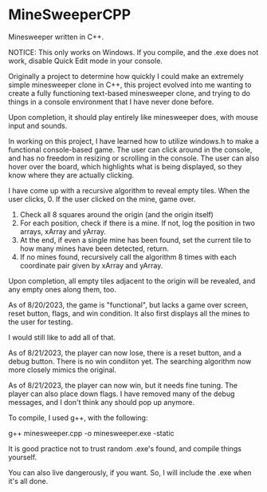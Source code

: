 # MineSweeperCPP
Minesweeper written in C++.

NOTICE: This only works on Windows. If you compile, and the .exe does not work, disable Quick Edit mode in your console.

Originally a project to determine how quickly I could make an extremely simple minesweeper clone in C++,
this project evolved into me wanting to create a fully functioning text-based minesweeper clone, and 
trying to do things in a console environment that I have never done before.

Upon completion, it should play entirely like minesweeper does, with mouse input and sounds. 

In working on this project, I have learned how to utilize windows.h to make a functional console-based
game. The user can click around in the console, and has no freedom in resizing or scrolling in the console.
The user can also hover over the board, which highlights what is being displayed, so they know where they are
actually clicking.

I have come up with a recursive algorithm to reveal empty tiles. When the user clicks, 
0. If the user clicked on the mine, game over.
1. Check all 8 squares around the origin (and the origin itself)
2. For each position, check if there is a mine. If not, log the position in two arrays, xArray and yArray.
3. At the end, if even a single mine has been found, set the current tile to how many mines have been detected, return.
4. If no mines found, recursively call the algorithm 8 times with each coordinate pair given by xArray and yArray.

Upon completion, all empty tiles adjacent to the origin will be revealed, and any empty ones along them, too.

As of 8/20/2023, the game is "functional", but lacks a game over screen, reset button, flags, and win condition.
It also first displays all the mines to the user for testing. 

I would still like to add all of that. 

As of 8/21/2023, the player can now lose, there is a reset button, and a debug button. There is no win condiiton yet.
The searching algorithm now more closely mimics the original.

As of 8/21/2023, the player can now win, but it needs fine tuning. The player can also place down flags. I have removed
many of the debug messages, and I don't think any should pop up anymore.

To compile, I used g++, with the following: 

g++ minesweeper.cpp -o minesweeper.exe -static

It is good practice not to trust random .exe's found, and compile things yourself. 

You can also live dangerously, if you want. So, I will include the .exe when it's all done.
